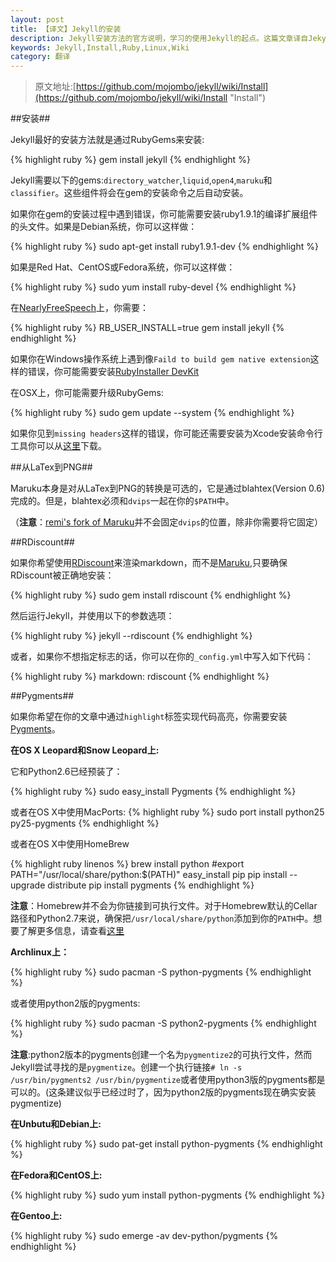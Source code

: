 ```yaml
---
layout: post
title: 【译文】Jekyll的安装
description: Jekyll安装方法的官方说明，学习的使用Jekyll的起点。这篇文章译自Jekyll的官方Wiki，希望能对不熟悉英文的朋友们有所帮助。
keywords: Jekyll,Install,Ruby,Linux,Wiki
category: 翻译
---
```


> 原文地址:[https://github.com/mojombo/jekyll/wiki/Install](https://github.com/mojombo/jekyll/wiki/Install "Install")

##安装##

Jekyll最好的安装方法就是通过RubyGems来安装:

{% highlight ruby %}
gem install jekyll
{% endhighlight %}

Jekyll需要以下的gems:`directory_watcher`,`liquid`,`open4`,`maruku`和`classifier`。这些组件将会在gem的安装命令之后自动安装。

如果你在gem的安装过程中遇到错误，你可能需要安装ruby1.9.1的编译扩展组件的头文件。如果是Debian系统，你可以这样做：

{% highlight ruby %}
sudo apt-get install ruby1.9.1-dev
{% endhighlight %}

如果是Red Hat、CentOS或Fedora系统，你可以这样做：

{% highlight ruby %}
sudo yum install ruby-devel
{% endhighlight %}

在[NearlyFreeSpeech](https://www.nearlyfreespeech.net/ "NearlyFreeSpeech")上，你需要：

{% highlight ruby %}
RB_USER_INSTALL=true gem install jekyll
{% endhighlight %}

如果你在Windows操作系统上遇到像`Faild to build gem native extension`这样的错误，你可能需要安装[RubyInstaller DevKit](https://github.com/oneclick/rubyinstaller/wiki/development-kit "RubyInstaller DevKit")

在OSX上，你可能需要升级RubyGems:

{% highlight ruby %}
sudo gem update --system 
{% endhighlight %}

如果你见到`missing headers`这样的错误，你可能还需要安装为Xcode安装命令行工具你可以从[这里](https://developer.apple.com/downloads/index.action)下载。


##从LaTex到PNG##

Maruku本身是对从LaTex到PNG的转换是可选的，它是通过blahtex(Version 0.6)完成的。但是，blahtex必须和`dvips`一起在你的`$PATH`中。

（**注意**：[remi's fork of Maruku](http://github.com/remi/maruku/tree/master)并不会固定`dvips`的位置，除非你需要将它固定）

##RDiscount##

如果你希望使用[RDiscount](http://github.com/rtomayko/rdiscount/tree/master)来渲染markdown，而不是[Maruku](http://maruku.rubyforge.org/),只要确保RDiscount被正确地安装：

{% highlight ruby %}
sudo gem install rdiscount
{%  endhighlight %}

然后运行Jekyll，并使用以下的参数选项：

{% highlight ruby %}
jekyll --rdiscount
{%  endhighlight %}

或者，如果你不想指定标志的话，你可以在你的`_config.yml`中写入如下代码：

{% highlight ruby %}
markdown: rdiscount
{%  endhighlight %}


##Pygments##

如果你希望在你的文章中通过` highlight `标签实现代码高亮，你需要安装[Pygments](http://pygments.org/)。

**在OS X Leopard和Snow Leopard上:**

它和Python2.6已经预装了：

{% highlight ruby %}
sudo easy_install Pygments
{% endhighlight %}

或者在OS X中使用MacPorts:
{% highlight ruby %}
sudo port install python25 py25-pygments
{% endhighlight %}

或者在OS X中使用HomeBrew

{% highlight ruby linenos %}
brew install python
#export PATH="/usr/local/share/python:$(PATH)"
easy_install pip
pip install --upgrade distribute
pip install pygments
{% endhighlight %}

**注意**：Homebrew并不会为你链接到可执行文件。对于Homebrew默认的Cellar路径和Python2.7来说，确保把`/usr/local/share/python`添加到你的`PATH`中。想要了解更多信息，请查看[这里](https://github.com/mxcl/homebrew/wiki/Homebrew-and-Python)

**Archlinux上：**

{% highlight ruby %}
sudo pacman -S python-pygments
{% endhighlight %}

或者使用python2版的pygments:

{% highlight ruby %}
sudo pacman -S python2-pygments
{% endhighlight %}

**注意**:python2版本的pygments创建一个名为`pygmentize2`的可执行文件，然而Jekyll尝试寻找的是`pygmentize`。创建一个执行链接`# ln -s /usr/bin/pygments2 /usr/bin/pygmentize`或者使用python3版的pygments都是可以的。(这条建议似乎已经过时了，因为python2版的pygments现在确实安装pygmentize)

**在Unbutu和Debian上:**

{% highlight ruby %}
sudo pat-get install python-pygments
{% endhighlight %}

**在Fedora和CentOS上:**

{% highlight ruby %}
sudo yum install python-pygments
{% endhighlight %}

**在Gentoo上:**

{% highlight ruby %}
sudo emerge -av dev-python/pygments
{% endhighlight %}


